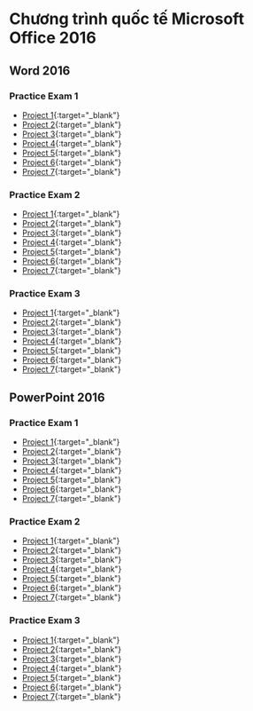 # Chương trình quốc tế Microsoft Office 2016

## Word 2016

### Practice Exam 1

- [Project 1](https://vtchitruong.github.io/mos/word-2016/exam-1/project-1.md){:target="_blank"}
- [Project 2](https://vtchitruong.github.io/mos/word-2016/exam-1/project-2.md){:target="_blank"}
- [Project 3](https://vtchitruong.github.io/mos/word-2016/exam-1/project-3.md){:target="_blank"}
- [Project 4](https://vtchitruong.github.io/mos/word-2016/exam-1/project-4.md){:target="_blank"}
- [Project 5](https://vtchitruong.github.io/mos/word-2016/exam-1/project-5.md){:target="_blank"}
- [Project 6](https://vtchitruong.github.io/mos/word-2016/exam-1/project-6.md){:target="_blank"}
- [Project 7](https://vtchitruong.github.io/mos/word-2016/exam-1/project-7.md){:target="_blank"}

### Practice Exam 2

- [Project 1](https://vtchitruong.github.io/mos/word-2016/exam-2/project-1.md){:target="_blank"}
- [Project 2](https://vtchitruong.github.io/mos/word-2016/exam-2/project-2.md){:target="_blank"}
- [Project 3](https://vtchitruong.github.io/mos/word-2016/exam-2/project-3.md){:target="_blank"}
- [Project 4](https://vtchitruong.github.io/mos/word-2016/exam-2/project-4.md){:target="_blank"}
- [Project 5](https://vtchitruong.github.io/mos/word-2016/exam-2/project-5.md){:target="_blank"}
- [Project 6](https://vtchitruong.github.io/mos/word-2016/exam-2/project-6.md){:target="_blank"}
- [Project 7](https://vtchitruong.github.io/mos/word-2016/exam-2/project-7.md){:target="_blank"}

### Practice Exam 3

- [Project 1](https://vtchitruong.github.io/mos/word-2016/exam-3/project-1.md){:target="_blank"}
- [Project 2](https://vtchitruong.github.io/mos/word-2016/exam-3/project-2.md){:target="_blank"}
- [Project 3](https://vtchitruong.github.io/mos/word-2016/exam-3/project-3.md){:target="_blank"}
- [Project 4](https://vtchitruong.github.io/mos/word-2016/exam-3/project-4.md){:target="_blank"}
- [Project 5](https://vtchitruong.github.io/mos/word-2016/exam-3/project-5.md){:target="_blank"}
- [Project 6](https://vtchitruong.github.io/mos/word-2016/exam-3/project-6.md){:target="_blank"}
- [Project 7](https://vtchitruong.github.io/mos/word-2016/exam-3/project-7.md){:target="_blank"}

## PowerPoint 2016

### Practice Exam 1

- [Project 1](https://vtchitruong.github.io/mos/powerpoint-2016/exam-1/project-1.md){:target="_blank"}
- [Project 2](https://vtchitruong.github.io/mos/powerpoint-2016/exam-1/project-2.md){:target="_blank"}
- [Project 3](https://vtchitruong.github.io/mos/powerpoint-2016/exam-1/project-3.md){:target="_blank"}
- [Project 4](https://vtchitruong.github.io/mos/powerpoint-2016/exam-1/project-4.md){:target="_blank"}
- [Project 5](https://vtchitruong.github.io/mos/powerpoint-2016/exam-1/project-5.md){:target="_blank"}
- [Project 6](https://vtchitruong.github.io/mos/powerpoint-2016/exam-1/project-6.md){:target="_blank"}
- [Project 7](https://vtchitruong.github.io/mos/powerpoint-2016/exam-1/project-7.md){:target="_blank"}

### Practice Exam 2

- [Project 1](https://vtchitruong.github.io/mos/powerpoint-2016/exam-2/project-1.md){:target="_blank"}
- [Project 2](https://vtchitruong.github.io/mos/powerpoint-2016/exam-2/project-2.md){:target="_blank"}
- [Project 3](https://vtchitruong.github.io/mos/powerpoint-2016/exam-2/project-3.md){:target="_blank"}
- [Project 4](https://vtchitruong.github.io/mos/powerpoint-2016/exam-2/project-4.md){:target="_blank"}
- [Project 5](https://vtchitruong.github.io/mos/powerpoint-2016/exam-2/project-5.md){:target="_blank"}
- [Project 6](https://vtchitruong.github.io/mos/powerpoint-2016/exam-2/project-6.md){:target="_blank"}
- [Project 7](https://vtchitruong.github.io/mos/powerpoint-2016/exam-2/project-7.md){:target="_blank"}

### Practice Exam 3

- [Project 1](https://vtchitruong.github.io/mos/powerpoint-2016/exam-3/project-1.md){:target="_blank"}
- [Project 2](https://vtchitruong.github.io/mos/powerpoint-2016/exam-3/project-2.md){:target="_blank"}
- [Project 3](https://vtchitruong.github.io/mos/powerpoint-2016/exam-3/project-3.md){:target="_blank"}
- [Project 4](https://vtchitruong.github.io/mos/powerpoint-2016/exam-3/project-4.md){:target="_blank"}
- [Project 5](https://vtchitruong.github.io/mos/powerpoint-2016/exam-3/project-5.md){:target="_blank"}
- [Project 6](https://vtchitruong.github.io/mos/powerpoint-2016/exam-3/project-6.md){:target="_blank"}
- [Project 7](https://vtchitruong.github.io/mos/powerpoint-2016/exam-3/project-7.md){:target="_blank"}